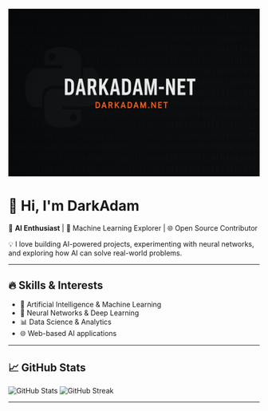 <!-- Banner -->
![DarkAdam.net Banner](banner.png)

# 👋 Hi, I'm DarkAdam

🚀 **AI Enthusiast** | 🤖 Machine Learning Explorer | 🌐 Open Source Contributor  

💡 I love building AI-powered projects, experimenting with neural networks, and exploring how AI can solve real-world problems.  

---

## 🔥 Skills & Interests
- 🤖 Artificial Intelligence & Machine Learning  
- 🧠 Neural Networks & Deep Learning  
- 📊 Data Science & Analytics  
- 🌐 Web-based AI applications  

---

## 📈 GitHub Stats
![GitHub Stats](https://github-readme-stats.vercel.app/api?username=DarkAdam-net&show_icons=true&theme=radical)
![GitHub Streak](https://streak-stats.demolab.com?user=DarkAdam-net&theme=radical)

---

